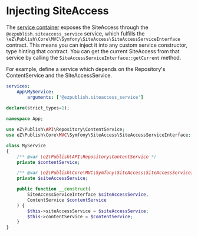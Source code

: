 # Injecting SiteAccess

The [service container](../../api/service_container.md) exposes the SiteAccess through the `@ezpublish.siteaccess_service` service, which fulfills the `\eZ\Publish\Core\MVC\Symfony\SiteAccess\SiteAccessServiceInterface` contract.
This means you can inject it into any custom service constructor, type hinting that contract.
You can get the current SiteAccess from that service by calling the `SiteAccessServiceInterface::getCurrent` method.
	
For example, define a service which depends on the Repository's ContentService and the SiteAccessService.

``` yaml
services:
    App\MyService:
        arguments: ['@ezpublish.siteaccess_service']
```

``` php
declare(strict_types=1);
	
namespace App;

use eZ\Publish\API\Repository\ContentService;
use eZ\Publish\Core\MVC\Symfony\SiteAccess\SiteAccessServiceInterface;

class MyService
{
    /** @var \eZ\Publish\API\Repository\ContentService */
    private $contentService;

    /** @var \eZ\Publish\Core\MVC\Symfony\SiteAccess\SiteAccessServiceInterface */
    private $siteAccessService;

    public function __construct(
        SiteAccessServiceInterface $siteAccessService,
        ContentService $contentService
    ) {
        $this->siteAccessService = $siteAccessService;
        $this->contentService = $contentService;
    }
}
```
